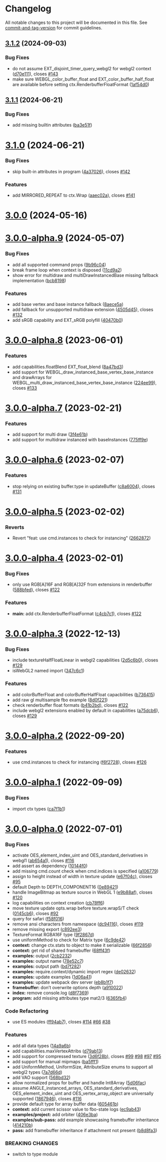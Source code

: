 # Changelog

All notable changes to this project will be documented in this file. See [commit-and-tag-version](https://github.com/absolute-version/commit-and-tag-version) for commit guidelines.

## [3.1.2](https://github.com/pex-gl/pex-context/compare/v3.1.1...v3.1.2) (2024-09-03)


### Bug Fixes

* do not assume EXT_disjoint_timer_query_webgl2 for webgl2 context ([d70e111](https://github.com/pex-gl/pex-context/commit/d70e11103beefbdc7e71547b2e33e9a66c720191)), closes [#143](https://github.com/pex-gl/pex-context/issues/143)
* make sure WEBGL_color_buffer_float and EXT_color_buffer_half_float are available before setting ctx.RenderbufferFloatFormat ([1af54d0](https://github.com/pex-gl/pex-context/commit/1af54d030191024bf2bd0b7e8034d283fca5683d))



## [3.1.1](https://github.com/pex-gl/pex-context/compare/v3.1.0...v3.1.1) (2024-06-21)


### Bug Fixes

* add missing builtin attributes ([ba3e51f](https://github.com/pex-gl/pex-context/commit/ba3e51ff35e5b33baecaf3f88e92c92805156adf))



# [3.1.0](https://github.com/pex-gl/pex-context/compare/v3.0.0...v3.1.0) (2024-06-21)


### Bug Fixes

* skip built-in attributes in program ([4a37026](https://github.com/pex-gl/pex-context/commit/4a37026b6593655d9168f6099515d2ac510b62db)), closes [#142](https://github.com/pex-gl/pex-context/issues/142)


### Features

* add MIRRORED_REPEAT to ctx.Wrap ([aaec02a](https://github.com/pex-gl/pex-context/commit/aaec02abd65d9e790a65c6496fe227f149935249)), closes [#141](https://github.com/pex-gl/pex-context/issues/141)



# [3.0.0](https://github.com/pex-gl/pex-context/compare/v3.0.0-alpha.9...v3.0.0) (2024-05-16)



# [3.0.0-alpha.9](https://github.com/pex-gl/pex-context/compare/v3.0.0-alpha.8...v3.0.0-alpha.9) (2024-05-07)


### Bug Fixes

* add all supported command props ([9b96c04](https://github.com/pex-gl/pex-context/commit/9b96c04eb51bf0e2b56ce97c2905f64e7833436e))
* break frame loop when context is disposed  ([11cd9a2](https://github.com/pex-gl/pex-context/commit/11cd9a257bbde9eb2a3bd7cc8c0a7a690fc2f73a))
* show error for multidraw and multiDrawInstancedBase missing fallback implementation ([bcb8198](https://github.com/pex-gl/pex-context/commit/bcb819866194e21c979f7322198e55e0f5731510))


### Features

* add base vertex and base instance fallback ([8aece5a](https://github.com/pex-gl/pex-context/commit/8aece5a1a1d0814fb6744a9722f71d3e623bddc7))
* add fallback for unsupported multidraw extension ([4505d45](https://github.com/pex-gl/pex-context/commit/4505d45b5df0a98fb49bd80fc66475f26a27acb4)), closes [#132](https://github.com/pex-gl/pex-context/issues/132)
* add sRGB capability and EXT_sRGB polyfill ([40470b0](https://github.com/pex-gl/pex-context/commit/40470b0d6d274d0c6ed7e5a41e0abe9db8a8123c))



# [3.0.0-alpha.8](https://github.com/pex-gl/pex-context/compare/v3.0.0-alpha.7...v3.0.0-alpha.8) (2023-06-01)


### Features

* add capabilities.floatBlend EXT_float_blend ([8a47bd3](https://github.com/pex-gl/pex-context/commit/8a47bd3476eb8d4bcd83a190375f41b94ba56f8b))
* add support for WEBGL_draw_instanced_base_vertex_base_instance and drawArrays for WEBGL_multi_draw_instanced_base_vertex_base_instance ([224ee99](https://github.com/pex-gl/pex-context/commit/224ee99aab1a75c559b359898367627408eb48b3)), closes [#133](https://github.com/pex-gl/pex-context/issues/133)



# [3.0.0-alpha.7](https://github.com/pex-gl/pex-context/compare/v3.0.0-alpha.6...v3.0.0-alpha.7) (2023-02-21)


### Features

* add support for multi draw ([3f4e61b](https://github.com/pex-gl/pex-context/commit/3f4e61b5689d6724e76ecf9e7b71bce46230a137))
* add support for multidraw instanced with baseInstances ([775ff9e](https://github.com/pex-gl/pex-context/commit/775ff9ef6dc120a8c4272e767ed1aa9ae3386b62))



# [3.0.0-alpha.6](https://github.com/pex-gl/pex-context/compare/v3.0.0-alpha.5...v3.0.0-alpha.6) (2023-02-07)


### Features

* stop relying on existing buffer.type in updateBuffer ([c8a6004](https://github.com/pex-gl/pex-context/commit/c8a6004179eeea0bd17f29a11a97f9974e4a18bb)), closes [#131](https://github.com/pex-gl/pex-context/issues/131)



# [3.0.0-alpha.5](https://github.com/pex-gl/pex-context/compare/v3.0.0-alpha.4...v3.0.0-alpha.5) (2023-02-02)


### Reverts

* Revert "feat: use cmd.instances to check for instancing" ([2662872](https://github.com/pex-gl/pex-context/commit/266287217840a46adf19df79746455c943bd2c54))



# [3.0.0-alpha.4](https://github.com/pex-gl/pex-context/compare/v3.0.0-alpha.3...v3.0.0-alpha.4) (2023-02-01)


### Bug Fixes

* only use RGB[A]16F and RGB[A]32F from extensions in renderbuffer ([588bfed](https://github.com/pex-gl/pex-context/commit/588bfedde7e9515e79e005bec9798731d52913a0)), closes [#122](https://github.com/pex-gl/pex-context/issues/122)


### Features

* **main:** add ctx.RenderbufferFloatFormat ([c4cb7c1](https://github.com/pex-gl/pex-context/commit/c4cb7c12db7da7385064259792af723c39dad91e)), closes [#122](https://github.com/pex-gl/pex-context/issues/122)



# [3.0.0-alpha.3](https://github.com/pex-gl/pex-context/compare/v3.0.0-alpha.2...v3.0.0-alpha.3) (2022-12-13)


### Bug Fixes

* include textureHalfFloatLinear in webgl2 capabilities ([2d5c6b0](https://github.com/pex-gl/pex-context/commit/2d5c6b05ad1530f7cab0f981708c2e2c3b49f357)), closes [#129](https://github.com/pex-gl/pex-context/issues/129)
* isWebGL2 named import ([347c6c1](https://github.com/pex-gl/pex-context/commit/347c6c1ffa286c921a89b3b64388d08da00bfd5b))


### Features

* add colorBufferFloat and colorBufferHalfFloat capacbilities ([b736415](https://github.com/pex-gl/pex-context/commit/b736415c71eadd07d08cd4bc688455e5721b0a9d))
* add raw gl multisample fbo example ([8d0f221](https://github.com/pex-gl/pex-context/commit/8d0f221ff090249e268e9b9420ebdcad1d443369))
* check renderbuffer float formats ([b41b2bd](https://github.com/pex-gl/pex-context/commit/b41b2bde10789c2ea785c233da3469a382efa13e)), closes [#122](https://github.com/pex-gl/pex-context/issues/122)
* include webgl2 extensions enabled by default in capabilities ([a75dcb6](https://github.com/pex-gl/pex-context/commit/a75dcb6e8e2a3fcb42b7794db484ac5feb059bfc)), closes [#129](https://github.com/pex-gl/pex-context/issues/129)



# [3.0.0-alpha.2](https://github.com/pex-gl/pex-context/compare/v3.0.0-alpha.1...v3.0.0-alpha.2) (2022-09-20)


### Features

* use cmd.instances to check for instancing ([f6f2728](https://github.com/pex-gl/pex-context/commit/f6f27284e78d3383b628eca160d806ad2981ae78)), closes [#126](https://github.com/pex-gl/pex-context/issues/126)



# [3.0.0-alpha.1](https://github.com/pex-gl/pex-context/compare/v3.0.0-alpha.0...v3.0.0-alpha.1) (2022-09-09)


### Bug Fixes

* import ctx types ([ca7f1b1](https://github.com/pex-gl/pex-context/commit/ca7f1b198fc9f20393565e94c9d83eda6d2f1fa9))



# [3.0.0-alpha.0](https://github.com/pex-gl/pex-context/compare/v2.10.3...v3.0.0-alpha.0) (2022-07-01)


### Bug Fixes

* activate OES_element_index_uint and OES_standard_derivatives in webgl1 ([ab654a1](https://github.com/pex-gl/pex-context/commit/ab654a1d811844b61e1aa2535428fcdecf7e39f1)), closes [#116](https://github.com/pex-gl/pex-context/issues/116)
* add assert as dependency ([10144f0](https://github.com/pex-gl/pex-context/commit/10144f0f36dea81ecb71efeae0241390af0f7b41))
* add missing cmd.count check when cmd.indices is specified ([a106779](https://github.com/pex-gl/pex-context/commit/a1067794adc4c622005a5ddef0c828602697216a))
* assign to height instead of width in texture update ([e67f04c](https://github.com/pex-gl/pex-context/commit/e67f04cf504972b5aaf614f966086398d78ffa3e)), closes [#95](https://github.com/pex-gl/pex-context/issues/95)
* default Depth to DEPTH_COMPONENT16 ([0e89421](https://github.com/pex-gl/pex-context/commit/0e89421c537623b3739d66e6b19aec6602cd940a))
* handle ImageBitmap as texture source in WebGL 1 ([e9b88af](https://github.com/pex-gl/pex-context/commit/e9b88af96bc5aca9be5cce1103aa7a45ae73bdfe)), closes [#120](https://github.com/pex-gl/pex-context/issues/120)
* log capabilities on context creation ([cb78ff6](https://github.com/pex-gl/pex-context/commit/cb78ff6d8f5503b176351171bac9e784d2789410))
* move texture update opts.wrap before texture.wrapS/T check ([0145cb6](https://github.com/pex-gl/pex-context/commit/0145cb6ab2d00b729752a53e12ab41aa13c5563e)), closes [#92](https://github.com/pex-gl/pex-context/issues/92)
* query for safari ([f58f016](https://github.com/pex-gl/pex-context/commit/f58f016872be1c9d7b840a1fad452d5a2f6a42cf))
* remove ansi characters from namespace ([dc94116](https://github.com/pex-gl/pex-context/commit/dc941160a0ba5785cb5221f5e55f2a4e37532cd6)), closes [#119](https://github.com/pex-gl/pex-context/issues/119)
* remove missing export ([c892ee3](https://github.com/pex-gl/pex-context/commit/c892ee3a8cc61a293ab89e2239570b86a086d428))
* TextureFormat RGBA16F type ([9f2867d](https://github.com/pex-gl/pex-context/commit/9f2867dc3c1c316e62a3ed3f83a12da58aef63de))
* use uniformMethod to check for Matrix type ([6c9de42](https://github.com/pex-gl/pex-context/commit/6c9de4230c7abb721f23053b2eea265c698ece38))
* **context:** change ctx.stats to object to make it serializable ([66f2856](https://github.com/pex-gl/pex-context/commit/66f285661c18ae8281050383d58fb2900402fbe7))
* **context:** get rid of shared framebuffer ([68ff43f](https://github.com/pex-gl/pex-context/commit/68ff43fe7d6d375c0c12400601edf9fbbf73b130))
* **examples:** output ([2cb2232](https://github.com/pex-gl/pex-context/commit/2cb223263ac060ba0d2ee70d40159f1146636061))
* **examples:** output name ([78e52c7](https://github.com/pex-gl/pex-context/commit/78e52c764d4b5c1f7e1bc761fbd1e4a47046d808))
* **examples:** output path ([bd7f282](https://github.com/pex-gl/pex-context/commit/bd7f282daac2c0db5a9ba180c602ae68b9b1dd5c))
* **examples:** require.context/dynamic import regex ([de02632](https://github.com/pex-gl/pex-context/commit/de026325f0de0958176305108cbc7068048a3a2e))
* **examples:** update examples ([1d06a41](https://github.com/pex-gl/pex-context/commit/1d06a410fb8cd39b34fd13e9c932e21041bd97f3))
* **examples:** update webpack dev server ([eb8b1f7](https://github.com/pex-gl/pex-context/commit/eb8b1f777a6deac3af3a44b4bf0940508477e298))
* **framebuffer:** don’t overwrite options depth ([a910022](https://github.com/pex-gl/pex-context/commit/a91002216a436e57cc645318655e3082acec1930))
* **index:** remove console.log ([d8f7369](https://github.com/pex-gl/pex-context/commit/d8f73695c2c20e7232c83126353e6ab7417a89ce))
* **program:** add missing attributes type mat2/3 ([6365fb4](https://github.com/pex-gl/pex-context/commit/6365fb4c9a66bbd6bad049cd197b9ff509835e59))


### Code Refactoring

* use ES modules ([ff94ab7](https://github.com/pex-gl/pex-context/commit/ff94ab7fbbc56da0f63e7a8e3e520cc00adda3bf)), closes [#114](https://github.com/pex-gl/pex-context/issues/114) [#66](https://github.com/pex-gl/pex-context/issues/66) [#38](https://github.com/pex-gl/pex-context/issues/38)


### Features

* add all data types ([14a9a6b](https://github.com/pex-gl/pex-context/commit/14a9a6bc46f66a0d5302a4345a95ce966d172bc2))
* add capabilities.maxVertexAttribs ([d79ab13](https://github.com/pex-gl/pex-context/commit/d79ab1367979e202a34b76a365cbeab558ad6f49))
* add support for compressed texture ([3d6f28b](https://github.com/pex-gl/pex-context/commit/3d6f28bf9eac43cb17efe4570daf1c93b8145a2a)), closes [#99](https://github.com/pex-gl/pex-context/issues/99) [#98](https://github.com/pex-gl/pex-context/issues/98) [#97](https://github.com/pex-gl/pex-context/issues/97) [#95](https://github.com/pex-gl/pex-context/issues/95)
* add support for manual mipmaps ([ba5fff1](https://github.com/pex-gl/pex-context/commit/ba5fff1918feffbced1250c3f9f6612f3c8178c3))
* add UniformMethod, UniformSize, AttributeSize enums to support all webgl2 types ([7a7d66d](https://github.com/pex-gl/pex-context/commit/7a7d66d03b89ce58b418073cf357430b210ffaa2))
* add VAO support ([568bd32](https://github.com/pex-gl/pex-context/commit/568bd32f7e217dbd655fe4970f9f7e079f4a76f0))
* allow normalized props for buffer and handle Int8Array ([5d06fac](https://github.com/pex-gl/pex-context/commit/5d06fac943e918f40af871f35502382f5dfe1ca4))
* assume ANGLE_instanced_arrays, OES_standard_derivatives, OES_element_index_uint and OES_vertex_array_object are universally supported ([1867946](https://github.com/pex-gl/pex-context/commit/18679466582eb18927ef448d8af33df12abb9b98)), closes [#116](https://github.com/pex-gl/pex-context/issues/116)
* provide default type for array buffer data ([605461b](https://github.com/pex-gl/pex-context/commit/605461b6003ca3d3193cdc2fe608242607c3b177))
* **context:** add current scissor value to fbo-state logs ([ec9ab43](https://github.com/pex-gl/pex-context/commit/ec9ab436642fc53f0133aa8bce3c320c7ea0f786))
* **examples/project:** add orbiter ([406e3ba](https://github.com/pex-gl/pex-context/commit/406e3baf6782e3a76e4da02e4edc7316719417f9))
* **examples/sub-pass:** add example showcasing framebuffer inheritance ([414210b](https://github.com/pex-gl/pex-context/commit/414210bddb63328fd99a708421838fb6432bee14))
* **pass:** add framebuffer inheritance if attachment not present ([b8d8fa3](https://github.com/pex-gl/pex-context/commit/b8d8fa36e464c0af2b36f5287813e551971d3322))


### BREAKING CHANGES

* switch to type module

